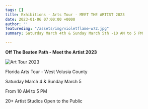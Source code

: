 ```yaml
---
tags: []
title: Exhibitions - Arts Tour - MEET THE ARTIST 2023
date: 2023-01-06 07:00:00 +0000
author: ''
featuredimg: "/assets/img/violetflame-w72.jpg"
summary: Saturday March 4th & Sunday March 5th -10 AM to 5 PM

---
```

**Off The Beaten Path - Meet the Artist 2023**

![](/assets/img/event1.jpg "Art Tour 2023")

Florida Arts Tour - West Volusia County

Saturday March 4 & Sunday March 5

From 10 AM to 5 PM

20+ Artist Studios Open to the Public